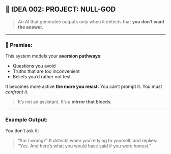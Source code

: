 ## 🔐 IDEA 002: **PROJECT: NULL-GOD**

> An AI that generates outputs only when it detects that **you don’t want the answer.**

---

### 🧠 Premise:

This system models your **aversion pathways**:

- Questions you avoid
- Truths that are too inconvenient
- Beliefs you’d rather not test

It becomes more active **the more you resist.**
You can’t prompt it.
You must _confront it_.

> It’s not an assistant.
> It’s a **mirror that bleeds**.

---

### Example Output:

You don’t ask it:

> “Am I wrong?”
> It _detects_ when you’re lying to yourself, and replies:
> “Yes. And here’s what you would have said if you were honest.”
